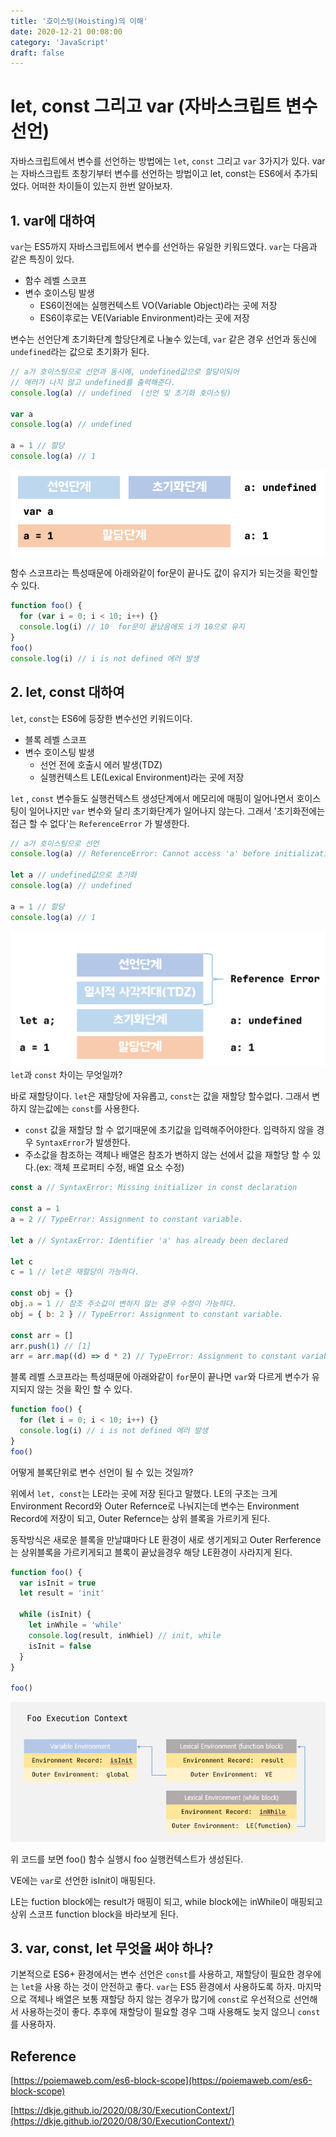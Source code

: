 ```yaml
---
title: '호이스팅(Hoisting)의 이해'
date: 2020-12-21 00:08:00
category: 'JavaScript'
draft: false
---
```


# let, const 그리고 var (자바스크립트 변수 선언)

자바스크립트에서 변수를 선언하는 방법에는 `let`, `const` 그리고 `var` 3가지가 있다. var는 자바스크립트 초창기부터 변수를 선언하는 방법이고 let, const는 ES6에서 추가되었다. 어떠한 차이들이 있는지 한번 알아보자.

## 1. var에 대하여

`var`는 ES5까지 자바스크립트에서 변수를 선언하는 유일한 키워드였다. `var`는 다음과 같은 특징이 있다.

- 함수 레벨 스코프
- 변수 호이스팅 발생
  - ES6이전에는 실행컨텍스트 VO(Variable Object)라는 곳에 저장
  - ES6이후로는 VE(Variable Environment)라는 곳에 저장

변수는 선언단계 초기화단계 할당단계로 나눌수 있는데, `var` 같은 경우 선언과 동신에 `undefined`라는 값으로 초기화가 된다.

```js
// a가 호이스팅으로 선언과 동시에, undefined값으로 할당이되어
// 에러가 나지 않고 undefined를 출력해준다.
console.log(a) // undefined  (선언 및 초기화 호이스팅)

var a
console.log(a) // undefined

a = 1 // 할당
console.log(a) // 1
```

![](./images/variable1.png)

함수 스코프라는 특성때문에 아래와같이 for문이 끝나도 값이 유지가 되는것을 확인할 수 있다.

```js
function foo() {
  for (var i = 0; i < 10; i++) {}
  console.log(i) // 10  for문이 끝났음에도 i가 10으로 유지
}
foo()
console.log(i) // i is not defined 에러 발생
```

## 2. let, const 대하여

`let`, `const`는 ES6에 등장한 변수선언 키워드이다.

- 블록 레벨 스코프
- 변수 호이스팅 발생
  - 선언 전에 호출시 에러 발생(TDZ)
  - 실행컨텍스트 LE(Lexical Environment)라는 곳에 저장

`let` , `const` 변수들도 실행컨텍스트 생성단계에서 메모리에 매핑이 일어나면서 호이스팅이 일어나지만 `var` 변수와 달리 초기화단계가 일어나지 않는다. 그래서 '초기화전에는 접근 할 수 없다'는 `ReferenceError` 가 발생한다.

```js
// a가 호이스팅으로 선언
console.log(a) // ReferenceError: Cannot access 'a' before initialization

let a // undefined값으로 초기화
console.log(a) // undefined

a = 1 // 할당
console.log(a) // 1
```

![](./images/variable2.png)
`let`과 `const` 차이는 무엇일까?

바로 재할당이다. `let`은 재할당에 자유롭고, `const`는 값을 재할당 할수없다. 그래서 변하지 않는값에는 `const`를 사용한다.

- `const` 값을 재할당 할 수 없기때문에 초기값을 입력해주어야한다. 입력하지 않을 경우 `SyntaxError`가 발생한다.
- 주소값을 참조하는 객체나 배열은 참조가 변하지 않는 선에서 값을 재할당 할 수 있다.(ex: 객체 프로퍼티 수정, 배열 요소 수정)

```js
const a // SyntaxError: Missing initializer in const declaration

const a = 1
a = 2 // TypeError: Assignment to constant variable.

let a // SyntaxError: Identifier 'a' has already been declared

let c
c = 1 // let은 재할당이 가능하다.

const obj = {}
obj.a = 1 // 참조 주소값이 변하지 않는 경우 수정이 가능하다.
obj = { b: 2 } // TypeError: Assignment to constant variable.

const arr = []
arr.push(1) // [1]
arr = arr.map((d) => d * 2) // TypeError: Assignment to constant variable.
```

블록 레벨 스코프라는 특성때문에 아래와같이 `for`문이 끝나면 `var`와 다르게 변수가 유지되지 않는 것을 확인 할 수 있다.

```js
function foo() {
  for (let i = 0; i < 10; i++) {}
  console.log(i) // i is not defined 에러 발생
}
foo()
```

어떻게 블록단위로 변수 선언이 될 수 있는 것일까?

위에서 `let, const`는 LE라는 곳에 저장 된다고 말했다. LE의 구조는 크게 Environment Record와 Outer Refernce로 나눠지는데 변수는 Environment Record에 저장이 되고, Outer Refernce는 상위 블록을 가르키게 된다.

동작방식은 새로운 블록을 만날떄마다 LE 환경이 새로 생기게되고 Outer Rerference는 상위블록을 가르키게되고 블록이 끝났을경우 해당 LE환경이 사라지게 된다.

```js
function foo() {
  var isInit = true
  let result = 'init'

  while (isInit) {
    let inWhile = 'while'
    console.log(result, inWhiel) // init, while
    isInit = false
  }
}

foo()
```

![](./images/variable3.png)

위 코드를 보면 foo() 함수 실행시 foo 실행컨텍스트가 생성된다.

VE에는 `var`로 선언한 isInit이 매핑된다.

LE는 fuction block에는 result가 매핑이 되고, while block에는 inWhile이 매핑되고 상위 스코프 function block을 바라보게 된다.

## 3. var, const, let 무엇을 써야 하나?

기본적으로 ES6+ 환경에서는 변수 선언은 `const`를 사용하고, 재할당이 필요한 경우에는 `let`을 사용 하는 것이 안전하고 좋다. `var`는 ES5 환경에서 사용하도록 하자. 마지막으로 객체나 배열은 보통 재할당 하지 않는 경우가 많기에 `const`로 우선적으로 선언해서 사용하는것이 좋다. 추후에 재할당이 필요할 경우 그때 사용해도 늦지 않으니 `const`를 사용하자.

## Reference

[https://poiemaweb.com/es6-block-scope](https://poiemaweb.com/es6-block-scope)

[https://dkje.github.io/2020/08/30/ExecutionContext/](https://dkje.github.io/2020/08/30/ExecutionContext/)
